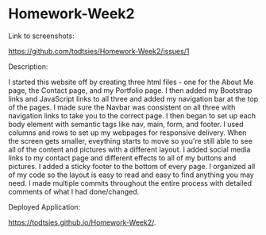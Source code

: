 # Homework-Week2
Link to screenshots:

https://github.com/todtsies/Homework-Week2/issues/1

Description:

I started this website off by creating three html files - one for the About Me page, the Contact page, and my Portfolio page. I then added my Bootstrap links and JavaScript links to all three and added my navigation bar at the top of the pages. I made sure the Navbar was consistent on all three with navigation links to take you to the correct page. I then began to set up each body element with semantic tags like nav, main, form, and footer. I used columns and rows to set up my webpages for responsive delivery. When the screen gets smaller, eveything starts to move so you're still able to see all of the content and pictures with a different layout. I added social media links to my contact page and different effects to all of my buttons and pictures. I added a sticky footer to the bottom of every page. I organized all of my code so the layout is easy to read and easy to find anything you may need. I made multiple commits throughout the entire process with detailed comments of what I had done/changed. 



Deployed Application:

https://todtsies.github.io/Homework-Week2/.